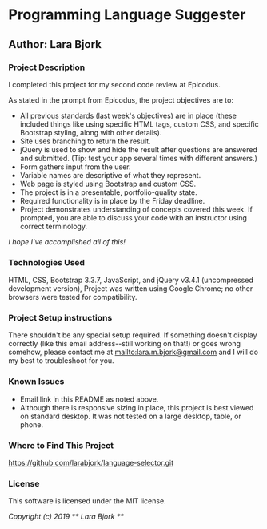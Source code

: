 # Programming Language Suggester

## Author: Lara Bjork

### Project Description
I completed this project for my second code review at Epicodus.

As stated in the prompt from Epicodus, the project objectives are to:

* All previous standards (last week's objectives) are in place (these included things like using specific HTML tags, custom CSS, and specific Bootstrap styling, along with other details).
* Site uses branching to return the result.
* jQuery is used to show and hide the result after questions are answered and submitted. (Tip: test your app several times with different answers.)
* Form gathers input from the user.
* Variable names are descriptive of what they represent.
* Web page is styled using Bootstrap and custom CSS.
* The project is in a presentable, portfolio-quality state.
* Required functionality is in place by the Friday deadline.
* Project demonstrates understanding of concepts covered this week. If prompted, you are able to discuss your code with an instructor using correct terminology.

_I hope I've accomplished all of this!_

### Technologies Used
HTML, CSS, Bootstrap 3.3.7, JavaScript, and jQuery v3.4.1 (uncompressed development version),
Project was written using Google Chrome; no other browsers were tested for compatibility.

### Project Setup instructions
There shouldn't be any special setup required. If something doesn't display correctly (like this email address--still working on that!) or goes wrong somehow, please contact me at [mailto:lara.m.bjork@gmail.com](lara.m.bjork@gmail.com) and I will do my best to troubleshoot for you.

### Known Issues
* Email link in this README as noted above.
* Although there is responsive sizing in place, this project is best viewed on standard desktop. It was not tested on a large desktop, table, or phone.



### Where to Find This Project
https://github.com/larabjork/language-selector.git
<!-- (IF GH PAGE CREATED, INSERT PATH HERE) -->

### License
This software is licensed under the MIT license.

_Copyright (c) 2019 ** Lara Bjork **_
